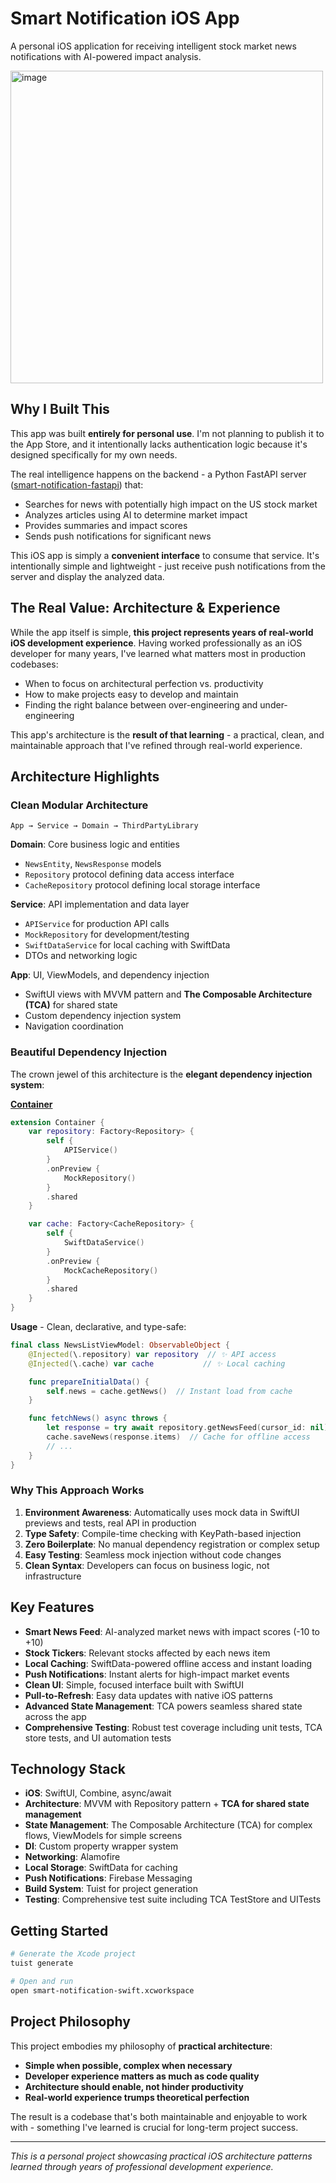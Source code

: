 # Smart Notification iOS App

A personal iOS application for receiving intelligent stock market news notifications with AI-powered impact analysis.

<img width="500" alt="image" src="https://github.com/user-attachments/assets/800d89cc-63a9-4ad0-9143-55cf09d82691" />


## Why I Built This

This app was built **entirely for personal use**. I'm not planning to publish it to the App Store, and it intentionally lacks authentication logic because it's designed specifically for my own needs.

The real intelligence happens on the backend - a Python FastAPI server ([smart-notification-fastapi](https://github.com/donggyushin/smart-notification-fastapi)) that:
- Searches for news with potentially high impact on the US stock market
- Analyzes articles using AI to determine market impact
- Provides summaries and impact scores
- Sends push notifications for significant news

This iOS app is simply a **convenient interface** to consume that service. It's intentionally simple and lightweight - just receive push notifications from the server and display the analyzed data.

## The Real Value: Architecture & Experience

While the app itself is simple, **this project represents years of real-world iOS development experience**. Having worked professionally as an iOS developer for many years, I've learned what matters most in production codebases:

- When to focus on architectural perfection vs. productivity
- How to make projects easy to develop and maintain
- Finding the right balance between over-engineering and under-engineering

This app's architecture is the **result of that learning** - a practical, clean, and maintainable approach that I've refined through real-world experience.

## Architecture Highlights

### Clean Modular Architecture
```
App → Service → Domain → ThirdPartyLibrary
```

**Domain**: Core business logic and entities
- `NewsEntity`, `NewsResponse` models
- `Repository` protocol defining data access interface
- `CacheRepository` protocol defining local storage interface

**Service**: API implementation and data layer
- `APIService` for production API calls
- `MockRepository` for development/testing
- `SwiftDataService` for local caching with SwiftData
- DTOs and networking logic

**App**: UI, ViewModels, and dependency injection
- SwiftUI views with MVVM pattern and **The Composable Architecture (TCA)** for shared state
- Custom dependency injection system
- Navigation coordination

### Beautiful Dependency Injection

The crown jewel of this architecture is the **elegant dependency injection system**:

[**Container**](https://github.com/donggyushin/container)
```swift
extension Container {
    var repository: Factory<Repository> {
        self {
            APIService()
        }
        .onPreview {
            MockRepository()
        }
        .shared
    }

    var cache: Factory<CacheRepository> {
        self {
            SwiftDataService()
        }
        .onPreview {
            MockCacheRepository()
        }
        .shared
    }
}
```

**Usage** - Clean, declarative, and type-safe:
```swift
final class NewsListViewModel: ObservableObject {
    @Injected(\.repository) var repository  // ✨ API access
    @Injected(\.cache) var cache           // ✨ Local caching

    func prepareInitialData() {
        self.news = cache.getNews()  // Instant load from cache
    }

    func fetchNews() async throws {
        let response = try await repository.getNewsFeed(cursor_id: nil)
        cache.saveNews(response.items)  // Cache for offline access
        // ...
    }
}
```

### Why This Approach Works

1. **Environment Awareness**: Automatically uses mock data in SwiftUI previews and tests, real API in production
2. **Type Safety**: Compile-time checking with KeyPath-based injection
3. **Zero Boilerplate**: No manual dependency registration or complex setup
4. **Easy Testing**: Seamless mock injection without code changes
5. **Clean Syntax**: Developers can focus on business logic, not infrastructure

## Key Features

- **Smart News Feed**: AI-analyzed market news with impact scores (-10 to +10)
- **Stock Tickers**: Relevant stocks affected by each news item
- **Local Caching**: SwiftData-powered offline access and instant loading
- **Push Notifications**: Instant alerts for high-impact market events
- **Clean UI**: Simple, focused interface built with SwiftUI
- **Pull-to-Refresh**: Easy data updates with native iOS patterns
- **Advanced State Management**: TCA powers seamless shared state across the app
- **Comprehensive Testing**: Robust test coverage including unit tests, TCA store tests, and UI automation tests

## Technology Stack

- **iOS**: SwiftUI, Combine, async/await
- **Architecture**: MVVM with Repository pattern + **TCA for shared state management**
- **State Management**: The Composable Architecture (TCA) for complex flows, ViewModels for simple screens
- **DI**: Custom property wrapper system
- **Networking**: Alamofire
- **Local Storage**: SwiftData for caching
- **Push Notifications**: Firebase Messaging
- **Build System**: Tuist for project generation
- **Testing**: Comprehensive test suite including TCA TestStore and UITests

## Getting Started

```bash
# Generate the Xcode project
tuist generate

# Open and run
open smart-notification-swift.xcworkspace
```

## Project Philosophy

This project embodies my philosophy of **practical architecture**:

- **Simple when possible, complex when necessary**
- **Developer experience matters as much as code quality**
- **Architecture should enable, not hinder productivity**
- **Real-world experience trumps theoretical perfection**

The result is a codebase that's both maintainable and enjoyable to work with - something I've learned is crucial for long-term project success.

---

*This is a personal project showcasing practical iOS architecture patterns learned through years of professional development experience.*
